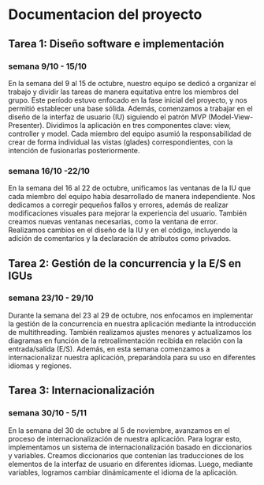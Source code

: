 # Documentacion del proyecto  
## Tarea 1: Diseño software e implementación  
### semana 9/10 - 15/10  
En la semana del 9 al 15 de octubre, nuestro equipo se dedicó a organizar el trabajo y dividir las tareas de manera equitativa entre los miembros del grupo. Este período estuvo enfocado en la fase inicial del proyecto, y nos permitió establecer una base sólida. Además, comenzamos a trabajar en el diseño de la interfaz de usuario (IU) siguiendo el patrón MVP (Model-View-Presenter). Dividimos la aplicación en tres componentes clave: view, controller y model. Cada miembro del equipo asumió la responsabilidad de crear de forma individual las vistas (glades) correspondientes, con la intención de fusionarlas posteriormente.

### semana 16/10 -22/10  
En la semana del 16 al 22 de octubre, unificamos las ventanas de la IU que cada miembro del equipo había desarrollado de manera independiente. Nos dedicamos a corregir pequeños fallos y errores, además de realizar modificaciones visuales para mejorar la experiencia del usuario. También creamos nuevas ventanas necesarias, como la ventana de error. Realizamos cambios en el diseño de la IU y en el código, incluyendo la adición de comentarios y la declaración de atributos como privados.

## Tarea 2: Gestión de la concurrencia y la E/S en IGUs  
### semana 23/10 - 29/10  
Durante la semana del 23 al 29 de octubre, nos enfocamos en implementar la gestión de la concurrencia en nuestra aplicación mediante la introducción de multithreading. También realizamos ajustes menores y actualizamos los diagramas en función de la retroalimentación recibida en relación con la entrada/salida (E/S). Además, en esta semana comenzamos a internacionalizar nuestra aplicación, preparándola para su uso en diferentes idiomas y regiones.  

## Tarea 3: Internacionalización
### semana 30/10 - 5/11  
En la semana del 30 de octubre al 5 de noviembre, avanzamos en el proceso de internacionalización de nuestra aplicación. Para lograr esto, implementamos un sistema de internacionalización basado en diccionarios y variables. Creamos diccionarios que contenían las traducciones de los elementos de la interfaz de usuario en diferentes idiomas. Luego, mediante variables, logramos cambiar dinámicamente el idioma de la aplicación.
